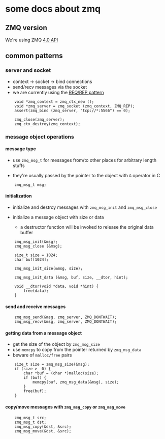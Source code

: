 # some docs about zmq

## ZMQ version

We're using ZMQ [4.0 API](http://api.zeromq.org/4-0:_start)


## common patterns

### server and socket

- context -> socket -> bind connections
- send/recv messages via the socket
- we are currently using the [REQ/REP pattern](http://rfc.zeromq.org/spec:28)

```
    void *zmq_context = zmq_ctx_new ();
    void *zmq_server = zmq_socket (zmq_context, ZMQ_REP);
    assert(zmq_bind (zmq_server, "tcp://*:5566") == 0);

    zmq_close(zmq_server);
    zmq_ctx_destroy(zmq_context);
```

### message object operations

#### message type

- use `zmq_msg_t` for messages from/to other places for arbitrary length stuffs

- they're usually passed by the pointer to the object with `&` operator in C

```
    zmq_msg_t msg;
```

#### initialization

- initialize and destroy messages with `zmq_msg_init` and `zmq_msg_close`

- initialize a message object with size or data

  + a destructor function will be invoked to release the original data buffer

```
    zmq_msg_init(&msg);
    zmq_msg_close (&msg);

    size_t size = 1024;
    char buf[1024];

    zmq_msg_init_size(&msg, size);

    zmq_msg_init_data (&msg, buf, size, __dtor, hint);

    void __dtor(void *data, void *hint) {
        free(data);
    }

```

#### send and receive messages

```
    zmq_msg_send(&msg, zmq_server, ZMQ_DONTWAIT);
    zmq_msg_recv(&msg, zmq_server, ZMQ_DONTWAIT);
```

####  getting data from a message object

- get the size of the object by `zmq_msg_size`
- use `memcpy` to copy from the pointer returned by `zmq_msg_data`
- beware of `malloc/free` pairs

```
    size_t size = zmq_msg_size(&msg);
    if (size >  0) {
        char *buf = (char *)malloc(size);
        if (buf) {
            memcpy(buf, zmq_msg_data(&msg), size);
        }
        free(buf);
    }
```

#### copy/move messages with `zmq_msg_copy` or `zmq_msg_move`

```
    zmq_msg_t src;
    zmq_msg_t dst;
    zmq_msg_copy(&dst, &src);
    zmq_msg_move(&dst, &src);
```

